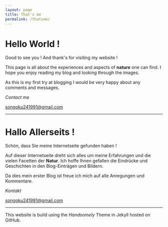 ```yaml
---
layout: page
title: That's me
permalink: /thatsme/
---
```

# Hello World !
Good to see you ! And thank's for visiting my website !

This page is all about the experiences and aspects of **nature** one can find.
I hope you enjoy reading my blog and looking through the images.

As this is my first try at blogging I would be very happy about any comments and messages.


*Contact me*

[songoku241991@gmail.com](mailto:songoku241991@gmail.com "Mail to Son-GokuJ")

---
# Hallo Allerseits !
Schön, dass Sie meine Internetseite gefunden haben !

Auf dieser Internetseite dreht sich alles um meine Erfahrungen und die vielen Facetten der **Natur**.
Ich hoffe Ihnen gefallen die Eindrücke und Geschichten in den Blog-Einträgen und Bildern.

Da dies mein erster Blog ist freue ich mich auf alle Anregungen und Kommentare.


*Kontakt*

[songoku241991@gmail.com](mailto:songoku241991@gmail.com "Mail to Son-GokuJ")

---
This website is build using the *Handsomely* Theme in Jekyll hosted on GitHub.
